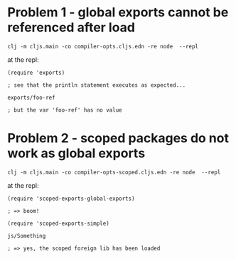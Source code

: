 
# Problem 1 - global exports cannot be referenced after load

```
clj -m cljs.main -co compiler-opts.cljs.edn -re node  --repl
```

at the repl:

```
(require 'exports)

; see that the println statement executes as expected... 

exports/foo-ref

; but the var 'foo-ref' has no value

```

# Problem 2 - scoped packages do not work as global exports

```
clj -m cljs.main -co compiler-opts-scoped.cljs.edn -re node  --repl
```


at the repl:

```
(require 'scoped-exports-global-exports)

; => boom!

(require 'scoped-exports-simple)

js/Something

; => yes, the scoped foreign lib has been loaded



```

